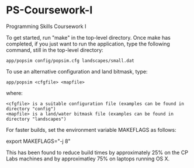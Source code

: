 PS-Coursework-I
===============

Programming Skills Coursework I


To get started, run "make" in the top-level directory.  Once make has completed, if you just want to run the application, type the following command, still in the top-level directory:

	app/popsim config/popsim.cfg landscapes/small.dat


To use an alternative configuration and land bitmask, type:

	app/popsim <cfgfile> <mapfile>

where:

	<cfgfile> is a suitable configuration file (examples can be found in directory "config")
	<mapfile> is a land/water bitmask file (examples can be found in directory "landscapes")


For faster builds, set the environment variable MAKEFLAGS as follows:

export MAKEFLAGS="-j 8"

This has been found to reduce build times by approximately 25% on the CP Labs machines and by approximatley 75% on laptops running OS X.
